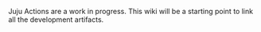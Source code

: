 Juju Actions are a work in progress.  This wiki will be a starting point to link all the development artifacts.